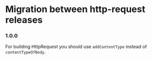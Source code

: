 # Migration between http-request releases

### 1.0.0

For building HttpRequest you should use `addContentType` instead of `contentTypeOfBody`.